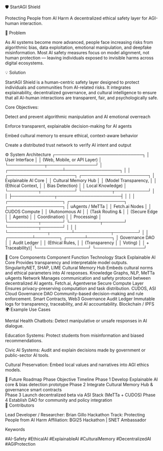 🛡️ StartAGI Shield

Protecting People from AI Harm
A decentralized ethical safety layer for AGI-human interaction.

🚨 Problem

As AI systems become more advanced, people face increasing risks from algorithmic bias, data exploitation, emotional manipulation, and deepfake misinformation.
Most AI safety measures focus on model alignment, not human protection — leaving individuals exposed to invisible harms across digital ecosystems.

💡 Solution

StartAGI Shield is a human-centric safety layer designed to protect individuals and communities from AI-related risks.
It integrates explainability, decentralized governance, and cultural intelligence to ensure that all AI-human interactions are transparent, fair, and psychologically safe.

Core Objectives:

Detect and prevent algorithmic manipulation and AI emotional overreach

Enforce transparent, explainable decision-making for AI agents

Embed cultural memory to ensure ethical, context-aware behavior

Create a distributed trust network to verify AI intent and output

⚙️ System Architecture
                ┌─────────────────────────────┐
                │       User Interface        │
                │ (Web, Mobile, or API Layer) │
                └────────────┬────────────────┘
                             │
          ┌──────────────────┴──────────────────┐
          │                                     │
┌──────────────────────┐             ┌──────────────────────┐
│  Explainable AI Core │             │  Cultural Memory Hub │
│ (Model Transparency, │             │ (Ethical Context,    │
│  Bias Detection)     │             │  Local Knowledge)    │
└──────────┬───────────┘             └──────────┬───────────┘
           │                                    │
           ├──────────────┬─────────────────────┤
           │              │                     │
┌──────────────────┐  ┌──────────────────┐  ┌──────────────────┐
│ uAgents / MeTTa  │  │  Fetch.ai Nodes  │  │  CUDOS Compute   │
│ (Autonomous AI   │  │  (Task Routing & │  │  (Secure Edge    │
│  Agents)         │  │  Coordination)   │  │  Processing)     │
└──────────┬───────┘  └──────────┬───────┘  └──────────┬───────┘
           │                     │                     │
           └─────────────┬───────┴────────────┬────────┘
                         │                    │
                 ┌────────┴────────┐   ┌──────┴────────┐
                 │ Governance DAO  │   │ Audit Ledger  │
                 │ (Ethical Rules, │   │ (Transparency │
                 │  Voting)        │   │  + Traceability)│
                 └─────────────────┘   └────────────────┘

🧩 Core Components
Component	Function	Technology Stack
Explainable AI Core	Provides transparency and interpretable model outputs.	SingularityNET, SHAP, LIME
Cultural Memory Hub	Embeds cultural norms and ethical parameters into AI responses.	Knowledge Graphs, NLP, MeTTa
uAgents Network	Manages communication and safety protocol between decentralized AI agents.	Fetch.ai, Agentverse
Secure Compute Layer	Ensures privacy-preserving computation and task distribution.	CUDOS, ASI Cloud
Governance DAO	Community-based decision-making and rule enforcement.	Smart Contracts, Web3 Governance
Audit Ledger	Immutable logs for transparency, traceability, and AI accountability.	Blockchain / IPFS
🌍 Example Use Cases

Mental Health Chatbots: Detect manipulative or unsafe responses in AI dialogue.

Education Systems: Protect students from misinformation and biased recommendations.

Civic AI Systems: Audit and explain decisions made by government or public-sector AI tools.

Cultural Preservation: Embed local values and narratives into AGI ethics models.

🚀 Future Roadmap
Phase	Objective	Timeline
Phase 1	Develop Explainable AI core & bias detection prototype
Phase 2	Integrate Cultural Memory Hub & governance smart contracts	
Phase 3	Launch decentralized beta via ASI Stack (MeTTa + CUDOS)	
Phase 4	Establish DAO for community and policy integration	
🤝 Contributors

Lead Developer / Researcher: Brian Gillo
Hackathon Track: Protecting People from AI Harm
Affiliation: BGI25 Hackathon | SNET Ambassador

 Keywords

#AI-Safety #EthicalAI #ExplainableAI #CulturalMemory #DecentralizedAI #AGIProtection
